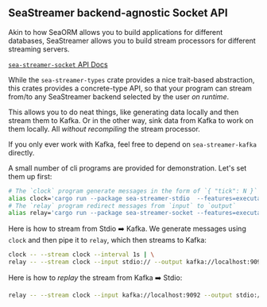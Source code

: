 ## SeaStreamer backend-agnostic Socket API

Akin to how SeaORM allows you to build applications for different databases, SeaStreamer allows you to build
stream processors for different streaming servers.

[`sea-streamer-socket` API Docs](https://docs.rs/sea-streamer-socket)

While the `sea-streamer-types` crate provides a nice trait-based abstraction, this crates provides a concrete-type API,
so that your program can stream from/to any SeaStreamer backend selected by the user *on runtime*.

This allows you to do neat things, like generating data locally and then stream them to Kafka. Or in the other
way, sink data from Kafka to work on them locally. All _without recompiling_ the stream processor.

If you only ever work with Kafka, feel free to depend on `sea-streamer-kafka` directly.

A small number of cli programs are provided for demonstration. Let's set them up first:

```sh
# The `clock` program generate messages in the form of `{ "tick": N }`
alias clock='cargo run --package sea-streamer-stdio  --features=executables --bin clock'
# The `relay` program redirect messages from `input` to `output`
alias relay='cargo run --package sea-streamer-socket --features=executables --bin relay'
```

Here is how to stream from Stdio ➡️ Kafka. We generate messages using `clock` and then pipe it to `relay`,
which then streams to Kafka:

```sh
clock -- --stream clock --interval 1s | \
relay -- --stream clock --input stdio:// --output kafka://localhost:9092
```

Here is how to *replay* the stream from Kafka ➡️ Stdio:

```sh
relay -- --stream clock --input kafka://localhost:9092 --output stdio:// --offset start
```
